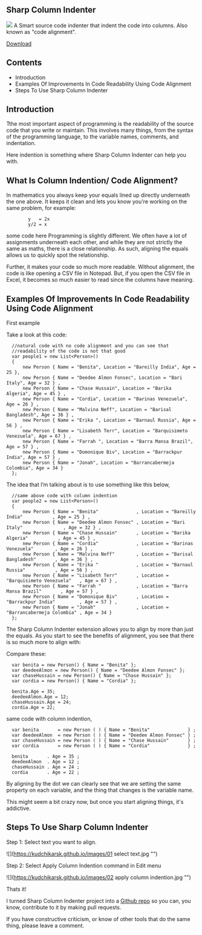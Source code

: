 ## Sharp Column Indenter
![](https://kudchikarsk.github.io/images/logo.jpg "")
A Smart source code indenter that indent the code into columns. Also known as "code alignment".

[Download](https://marketplace.visualstudio.com/items?itemName=kudchikarsk.sharp-column-indenter)

## Contents

*   Introduction
*   Examples Of Improvements In Code Readability Using Code Alignment
*   Steps To Use Sharp Column Indenter

## Introduction

Tthe most important aspect of programming is the readability of the source code that you write or maintain. This involves many things, from the syntax of the programming language, to the variable names, comments, and indentation.

Here indention is something where Sharp Column Indenter can help you with.

## What Is Column Indention/ Code Alignment?

In mathematics you always keep your equals lined up directly underneath the one above. It keeps it clean and lets you know you're working on the same problem, for example:
            
            y   = 2x
            y/2 = x
            
some code here Programming is slightly different. We often have a lot of assignments underneath each other, and while they are not strictly the same as maths, there is a close relationship. As such, aligning the equals allows us to quickly spot the relationship.

Further, it makes your code so much more readable. Without alignment, the code is like opening a CSV file in Notepad. But, if you open the CSV file in Excel, it becomes so much easier to read since the columns have meaning.

## Examples Of Improvements In Code Readability Using Code Alignment


First example

Take a look at this code:

      //natural code with no code alignment and you can see that
      //readability of the code is not that good 
      var people1 = new List<Person>()
      {
          new Person { Name = "Benita", Location = "Bareilly India", Age = 25 },
          new Person { Name = "Deedee Almon Fonsec", Location = "Bari Italy", Age = 32 } ,
          new Person { Name = "Chase Hussain", Location = "Barika Algeria", Age = 45 } ,
          new Person { Name = "Cordia", Location = "Barinas Venezuela", Age = 26 } ,
          new Person { Name = "Malvina Neff", Location = "Barisal Bangladesh", Age = 36 } ,
          new Person { Name = "Erika ", Location = "Barnaul Russia", Age = 56 } ,
          new Person { Name = "Lisabeth Terr", Location = "Barquisimeto Venezuela", Age = 67 } ,
          new Person { Name = "Farrah ", Location = "Barra Mansa Brazil", Age = 57 } ,
          new Person { Name = "Domonique Biv", Location = "Barrackpur India", Age = 57 } ,
          new Person { Name = "Jonah", Location = "Barrancabermeja Colombia", Age = 34 }
      };
      
The idea that I’m talking about is to use something like this below,

      //same above code with column indention
      var people2 = new List<Person>()
      {
          new Person { Name = "Benita"              , Location = "Bareilly India"           , Age = 25 } , 
          new Person { Name = "Deedee Almon Fonsec" , Location = "Bari Italy"               , Age = 32 } , 
          new Person { Name = "Chase Hussain"       , Location = "Barika Algeria"           , Age = 45 } , 
          new Person { Name = "Cordia"              , Location = "Barinas Venezuela"        , Age = 26 } , 
          new Person { Name = "Malvina Neff"        , Location = "Barisal Bangladesh"       , Age = 36 } , 
          new Person { Name = "Erika "              , Location = "Barnaul Russia"           , Age = 56 } , 
          new Person { Name = "Lisabeth Terr"       , Location = "Barquisimeto Venezuela"   , Age = 67 } , 
          new Person { Name = "Farrah "             , Location = "Barra Mansa Brazil"       , Age = 57 } , 
          new Person { Name = "Domonique Biv"       , Location = "Barrackpur India"         , Age = 57 } , 
          new Person { Name = "Jonah"               , Location = "Barrancabermeja Colombia" , Age = 34 }   
      };

The Sharp Column Indenter extension allows you to align by more than just the equals. As you start to see the benefits of alignment, you see that there is so much more to align with:

Compare these:

      var benita = new Person() { Name = "Benita" };
      var deedeeAlmon = new Person() { Name = "Deedee Almon Fonsec" };
      var chaseHussain = new Person() { Name = "Chase Hussain" };
      var cordia = new Person() { Name = "Cordia" };

      benita.Age = 35;
      deedeeAlmon.Age = 12;
      chaseHussain.Age = 24;
      cordia.Age = 22;
      
same code with column indention,
      
      var benita       = new Person ( ) { Name = "Benita"              } ; 
      var deedeeAlmon  = new Person ( ) { Name = "Deedee Almon Fonsec" } ; 
      var chaseHussain = new Person ( ) { Name = "Chase Hussain"       } ; 
      var cordia       = new Person ( ) { Name = "Cordia"              } ; 

      benita       . Age = 35 ; 
      deedeeAlmon  . Age = 12 ; 
      chaseHussain . Age = 24 ; 
      cordia       . Age = 22 ; 

By aligning by the dot we can clearly see that we are setting the same property on each variable, and the thing that changes is the variable name.

This might seem a bit crazy now, but once you start aligning things, it's addictive.

## Steps To Use Sharp Column Indenter

Step 1: Select text you want to align.

![](https://kudchikarsk.github.io/images/01 select text.jpg "")

Step 2: Select Apply Column Indention command in Edit menu

![](https://kudchikarsk.github.io/images/02 apply column indention.jpg "")

Thats it!

I turned Sharp Column Indenter project into a [Github repo](https://github.com/kudchikarsk/sharp-column-indenter) so you can, you know, contribute to it by making pull requests.

If you have constructive criticism, or know of other tools that do the same thing, please leave a comment.
